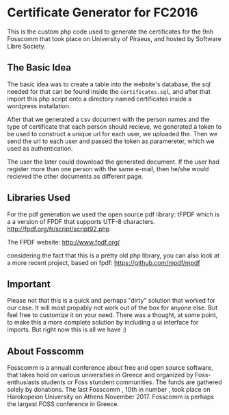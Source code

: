 # Certificate Generator for FC2016

This is the custom php code used to generate the certificates for the 9nh Fosscomm that took place on University of Piraeus,
and hosted by Software Libre Society. 

## The Basic Idea
The basic idea was to create a table into the website's database, the sql needed for that can be found inside the ```certificates.sql```, and after that import this php script onto a directory named certificates inside a  wordpress installation. 

After that we generated a csv document with the person names and the type of certificate that each person should recieve, we generated a token to be used to  construct a unique url for each user, we uploaded the. Then we send the url to each user and passed the token as paramereter, which we used as authentication. 

The user the later could download the generated document. If the user had register more than one person  with the same e-mail, then he/she would recieved the other documents as different page.

## Libraries Used
For the pdf generation we used the open source pdf library: tFPDF which is a a version of FPDF that supports UTF-8 characters.  
http://fpdf.org/fr/script/script92.php

The FPDF website:
http://www.fpdf.org/

considering the fact that this is a pretty old php library, you can also look at a more recent project, based on fpdf: 
https://github.com/mpdf/mpdf


## Important
Please not that this is a quick and perhaps "dirty" solution that worked for our case. It will most propably not work out of the box for anyone else. But feel free to customize it on your need. There was a thought, at some point, to make this a more complete solution by including a ui interface for imports. But right now this is all we have :)  

## About Fosscomm 
Fosscomm is a annuall conference about free and open source software, that takes hold on various universities in Greece and organized by Foss-enthusiasts students or Foss stundent communities. The funds are gathered solely by donations. The last Fosscomm , 10th in number , took place on Harokopeion University on Athens November 2017. Fosscomm is perhaps the largest FOSS conference in Greece. 
